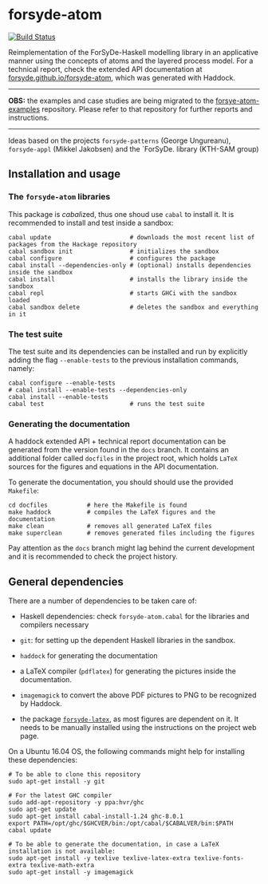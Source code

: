 forsyde-atom
============

[![Build Status](https://travis-ci.org/forsyde/forsyde-atom.svg?branch=master)](https://travis-ci.org/forsyde/forsyde-atom)

Reimplementation of the ForSyDe-Haskell modelling library in an
applicative manner using the concepts of atoms and the layered process
model. For a technical report, check the extended API documentation at
[forsyde.github.io/forsyde-atom](https://forsyde.github.io/forsyde-atom),
which was generated with Haddock.

----

**OBS:** the examples and case studies are being migrated to the 
[forsye-atom-examples](https://github.com/forsyde/forsyde-atom-examples) 
repository. Please refer to that repository for further reports and 
instructions. 

----

Ideas based on the projects `forsyde-patterns` (George Ungureanu),
`forsyde-appl` (Mikkel Jakobsen) and the `ForSyDe. library (KTH-SAM
group)


Installation and usage
----------------------

### The `forsyde-atom` libraries

This package is *cabal*ized, thus one shoud use `cabal` to install
it. It is recommended to install and test inside a sandbox:

    cabal update                      # downloads the most recent list of packages from the Hackage repository
    cabal sandbox init                # initializes the sandbox
    cabal configure                   # configures the package
    cabal install --dependencies-only # (optional) installs dependencies inside the sandbox
    cabal install                     # installs the library inside the sandbox
    cabal repl                        # starts GHCi with the sandbox loaded
    cabal sandbox delete              # deletes the sandbox and everything in it
	
### The test suite

The test suite and its dependencies can be installed and run by
explicitly adding the flag `--enable-tests` to the previous
installation commands, namely:

    cabal configure --enable-tests 
    # cabal install --enable-tests --dependencies-only
    cabal install --enable-tests
    cabal test                        # runs the test suite 
   
### Generating the documentation

A haddock extended API + technical report documentation can be
generated from the version found in the `docs` branch. It contains an
additional folder called `docfiles` in the project root, which holds
`LaTeX` sources for the figures and equations in the API
documentation.

To generate the documentation, you should should use the provided
`Makefile`:

    cd docfiles           # here the Makefile is found
    make haddock          # compiles the LaTeX figures and the documentation
    make clean            # removes all generated LaTeX files
	make superclean       # removes generated files including the figures
    
Pay attention as the `docs` branch might lag behind the current
development and it is recommended to check the project history.
	
General dependencies
--------------------
    
There are a number of dependencies to be taken care of:

 * Haskell dependencies: check `forsyde-atom.cabal` for the libraries
   and compilers necessary

 * `git`: for setting up the dependent Haskell libraries in the sandbox.

 * `haddock` for generating the documentation

 * a LaTeX compiler (`pdflatex`) for generating the pictures inside
   the documentation.

 * `imagemagick` to convert the above PDF pictures to PNG to be
   recognized by Haddock.
   
 * the package
   [`forsyde-latex`](https://github.com/forsyde/forsyde-latex), as
   most figures are dependent on it. It needs to be manually installed
   using the instructions on the project web page.
   
On a Ubuntu 16.04 OS, the following commands might help for installing these dependencies:

    # To be able to clone this repository
    sudo apt-get install -y git
    
    # For the latest GHC compiler 
    sudo add-apt-repository -y ppa:hvr/ghc
    sudo apt-get update
    sudo apt-get install cabal-install-1.24 ghc-8.0.1
    export PATH=/opt/ghc/$GHCVER/bin:/opt/cabal/$CABALVER/bin:$PATH
    cabal update
    
    # To be able to generate the documentation, in case a LaTeX installation is not available:
    sudo apt-get install -y texlive texlive-latex-extra texlive-fonts-extra texlive-math-extra
    sudo apt-get install -y imagemagick
    
